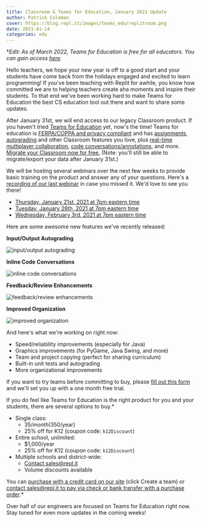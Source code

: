```yaml
---
title: Classroom & Teams for Education, January 2021 Update
author: Patrick Coleman
cover: https://blog.repl.it/images/teams_edu/replitroom.png
date: 2021-01-14
categories: edu
---
```


**Edit: As of March 2022, Teams for Education is free for all educators. You can gain access [here](https://replit.com/teams-for-education).*

Hello teachers, we hope your new year is off to a good start and your students have come back from the holidays engaged and excited to learn programming! If you've been teaching with Replit for awhile, you know how committed we are to helping teachers create aha moments and inspire their students. To that end we've been working hard to make Teams for Education the best CS education tool out there and want to share some updates.

After January 31st, we will end access to our legacy Classroom product. If you haven't tried [Teams for Education](https://repl.it/teams) yet, now's the time! Teams for education is [FERPA/COPPA and privacy compliant](https://docs.repl.it/Teams/privacyFAQs) and has [assignments](https://docs.repl.it/Teams/Projects), [autograding](https://docs.repl.it/Teams/InputOutput) and other Classroom features you love, plus [real-time multiplayer collaboration](https://repl.it/site/multiplayer), [code conversations/annotations](https://docs.repl.it/Teams/Annotations), and more. [Migrate your Classroom now for free.](https://repl.it/classroom-migration) (Note: you'll still be able to migrate/export your data after January 31st.)

We will be hosting several webinars over the next few weeks to provide basic training on the product and answer any of your questions. Here's a [recording of our last webinar](https://www.youtube.com/watch?v=ZUX-dkHWU8A) in case you missed it. We'd love to see you there!
- [Thursday, January 21st, 2021 at 7pm eastern time](https://meet.google.com/mwh-meca-tvq)
- [Tuesday, January 26th, 2021 at 7pm eastern time](https://meet.google.com/ufs-yqce-grp)
- [Wednesday, February 3rd, 2021 at 7pm eastern time](https://meet.google.com/amy-ohzu-qjj)

Here are some awesome new features we've recently released:

**Input/Output Autograding**

<img src='https://i.imgur.com/nHT5Zk0.gif' alt="input/output autograding">

**Inline Code Conversations**

<img src='https://i.imgur.com/w3vJ185.gif' alt="inline code conversations">

**Feedback/Review Enhancements**

<img src='https://i.imgur.com/9k5ZUe0.gif' alt="feedback/review enhancements">

**Improved Organization**

<img src='https://i.imgur.com/BFI9dH2.gif' alt="improved organization">


And here's what we're working on right now:
- Speed/reliability improvements (especially for Java)
- Graphics improvements (for PyGame, Java Swing, and more)
- Team and project copying (perfect for sharing curriculum)
- Built-in unit tests and autograding
- More organizational improvements

If you want to try teams before committing to buy, please [fill out this form](https://forms.gle/wNGNXcrkzXDKbXTQ6) and we'll set you up with a one month free trial.

If you do feel like Teams for Education is the right product for you and your students, there are several options to buy.*
- Single class: 
  - $35/month ($350/year)
  - 25% off for K12 (coupon code: `k12Discount`)
- Entire school, unlimited:
  - $1,000/year
  - 25% off for K12 (coupon code: `k12Discount`)
- Multiple schools and district-wide:
  - [Contact sales@repl.it](mailto:sales@repl.it)
  - Volume discounts available

You can [purchase with a credit card on our site](https://repl.it/teams) (click Create a team) or [contact sales@repl.it to pay via check or bank transfer with a purchase order](mailto:sales@repl.it).*

Over half of our engineers are focused on Teams for Education right now. Stay tuned for even more updates in the coming weeks!

